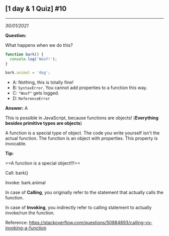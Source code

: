 



## [1 day & 1 Quiz] #10

***

*30/01/2021*

**Question:**

What happens when we do this? 

```js
function bark() {
  console.log('Woof!');
}

bark.animal = 'dog';
```

- A: Nothing, this is totally fine!
- B: `SyntaxError`. You cannot add properties to a function this way.
- C: `"Woof"` gets logged.
- D: `ReferenceError`

**Answer:** A

This is possible in JavaScript, because functions are objects! (**Everything besides primitive types are objects**)

A function is a special type of object. The code you write yourself isn't the actual function. The function is an object with properties. This property is invocable.

**Tip:**

==A function is a special object!!!==

Call: bark()

Invoke: bark.animal

In case of **Calling**, you originally refer to the statement that actually calls the function.

In case of **Invoking**, you indirectly refer to calling statement to actually invoke/run the function.

Reference: https://stackoverflow.com/questions/50884893/calling-vs-invoking-a-function

